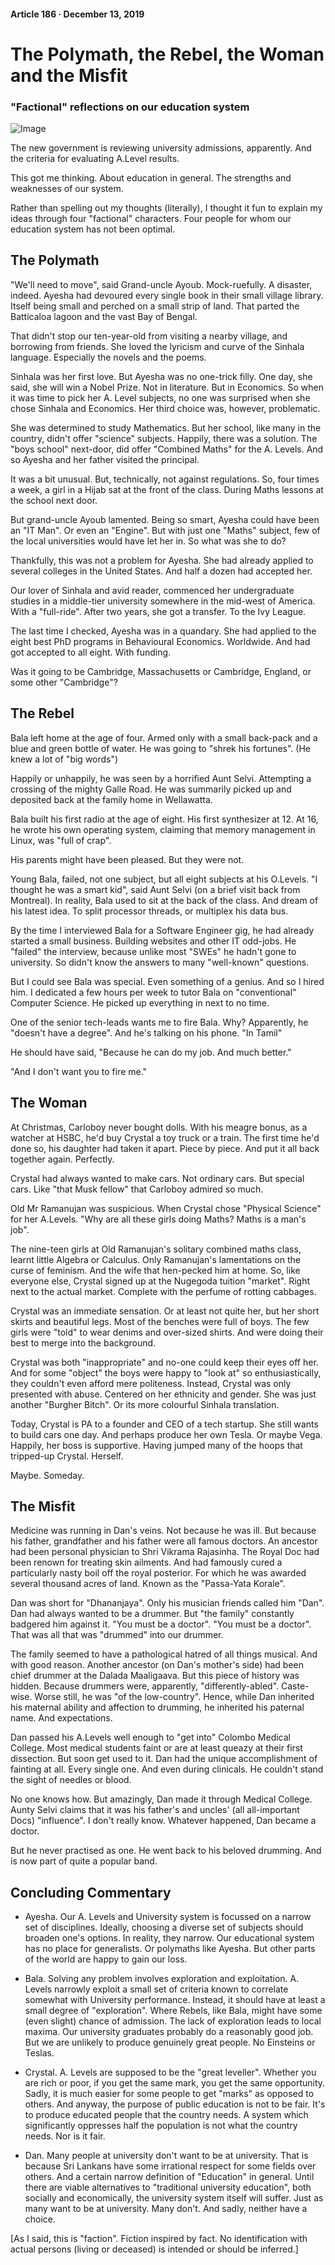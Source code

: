#### Article 186 · December 13, 2019

# The Polymath, the Rebel, the Woman and the Misfit

### "Factional" reflections on our education system

![Image](https://cdn-images-1.medium.com/max/800/1*KdQZkrDkHOfSMavav6iw9g.jpeg)

The new government is reviewing university admissions, apparently. And the criteria for evaluating A.Level results.

>>> 

This got me thinking. About education in general. The strengths and weaknesses of our system.

Rather than spelling out my thoughts (literally), I thought it fun to explain my ideas through four "factional" characters. Four people for whom our education system has not been optimal.

## The Polymath

"We'll need to move", said Grand-uncle Ayoub. Mock-ruefully. A disaster, indeed. Ayesha had devoured every single book in their small village library. Itself being small and perched on a small strip of land. That parted the Batticaloa lagoon and the vast Bay of Bengal.

That didn't stop our ten-year-old from visiting a nearby village, and borrowing from friends. She loved the lyricism and curve of the Sinhala language. Especially the novels and the poems.

Sinhala was her first love. But Ayesha was no one-trick filly. One day, she said, she will win a Nobel Prize. Not in literature. But in Economics. So when it was time to pick her A. Level subjects, no one was surprised when she chose Sinhala and Economics. Her third choice was, however, problematic.

She was determined to study Mathematics. But her school, like many in the country, didn't offer "science" subjects. Happily, there was a solution. The "boys school" next-door, did offer "Combined Maths" for the A. Levels. And so Ayesha and her father visited the principal.

It was a bit unusual. But, technically, not against regulations. So, four times a week, a girl in a Hijab sat at the front of the class. During Maths lessons at the school next door.

But grand-uncle Ayoub lamented. Being so smart, Ayesha could have been an "IT Man". Or even an "Engine". But with just one "Maths" subject, few of the local universities would have let her in. So what was she to do?

Thankfully, this was not a problem for Ayesha. She had already applied to several colleges in the United States. And half a dozen had accepted her.

Our lover of Sinhala and avid reader, commenced her undergraduate studies in a middle-tier university somewhere in the mid-west of America. With a "full-ride". After two years, she got a transfer. To the Ivy League.

The last time I checked, Ayesha was in a quandary. She had applied to the eight best PhD programs in Behavioural Economics. Worldwide. And had got accepted to all eight. With funding.

Was it going to be Cambridge, Massachusetts or Cambridge, England, or some other "Cambridge"?

## The Rebel

Bala left home at the age of four. Armed only with a small back-pack and a blue and green bottle of water. He was going to "shrek his fortunes". (He knew a lot of "big words")

Happily or unhappily, he was seen by a horrified Aunt Selvi. Attempting a crossing of the mighty Galle Road. He was summarily picked up and deposited back at the family home in Wellawatta.

Bala built his first radio at the age of eight. His first synthesizer at 12. At 16, he wrote his own operating system, claiming that memory management in Linux, was "full of crap".

His parents might have been pleased. But they were not.

Young Bala, failed, not one subject, but all eight subjects at his O.Levels. "I thought he was a smart kid", said Aunt Selvi (on a brief visit back from Montreal). In reality, Bala used to sit at the back of the class. And dream of his latest idea. To split processor threads, or multiplex his data bus.

By the time I interviewed Bala for a Software Engineer gig, he had already started a small business. Building websites and other IT odd-jobs. He "failed" the interview, because unlike most "SWEs" he hadn't gone to university. So didn't know the answers to many "well-known" questions.

But I could see Bala was special. Even something of a genius. And so I hired him. I dedicated a few hours per week to tutor Bala on "conventional" Computer Science. He picked up everything in next to no time.

One of the senior tech-leads wants me to fire Bala. Why? Apparently, he "doesn't have a degree". And he's talking on his phone. "In Tamil"

He should have said, "Because he can do my job. And much better."

"And I don't want you to fire me."

## The Woman

At Christmas, Carloboy never bought dolls. With his meagre bonus, as a watcher at HSBC, he'd buy Crystal a toy truck or a train. The first time he'd done so, his daughter had taken it apart. Piece by piece. And put it all back together again. Perfectly.

Crystal had always wanted to make cars. Not ordinary cars. But special cars. Like "that Musk fellow" that Carloboy admired so much.

Old Mr Ramanujan was suspicious. When Crystal chose "Physical Science" for her A.Levels. "Why are all these girls doing Maths? Maths is a man's job".

The nine-teen girls at Old Ramanujan's solitary combined maths class, learnt little Algebra or Calculus. Only Ramanujan's lamentations on the curse of feminism. And the wife that hen-pecked him at home. So, like everyone else, Crystal signed up at the Nugegoda tuition "market". Right next to the actual market. Complete with the perfume of rotting cabbages.

Crystal was an immediate sensation. Or at least not quite her, but her short skirts and beautiful legs. Most of the benches were full of boys. The few girls were "told" to wear denims and over-sized shirts. And were doing their best to merge into the background.

Crystal was both "inappropriate" and no-one could keep their eyes off her. And for some "object" the boys were happy to "look at" so enthusiastically, they couldn't even afford mere politeness. Instead, Crystal was only presented with abuse. Centered on her ethnicity and gender. She was just another "Burgher Bitch". Or its more colourful Sinhala translation.

Today, Crystal is PA to a founder and CEO of a tech startup. She still wants to build cars one day. And perhaps produce her own Tesla. Or maybe Vega. Happily, her boss is supportive. Having jumped many of the hoops that tripped-up Crystal. Herself.

Maybe. Someday.

## The Misfit

Medicine was running in Dan's veins. Not because he was ill. But because his father, grandfather and his father were all famous doctors. An ancestor had been personal physician to Shri Vikrama Rajasinha. The Royal Doc had been renown for treating skin ailments. And had famously cured a particularly nasty boil off the royal posterior. For which he was awarded several thousand acres of land. Known as the "Passa-Yata Korale".

Dan was short for "Dhananjaya". Only his musician friends called him "Dan". Dan had always wanted to be a drummer. But "the family" constantly badgered him against it. "You must be a doctor". "You must be a doctor". That was all that was "drummed" into our drummer.

The family seemed to have a pathological hatred of all things musical. And with good reason. Another ancestor (on Dan's mother's side) had been chief drummer at the Dalada Maaligaava. But this piece of history was hidden. Because drummers were, apparently, "differently-abled". Caste-wise. Worse still, he was "of the low-country". Hence, while Dan inherited his maternal ability and affection to drumming, he inherited his paternal name. And expectations.

Dan passed his A.Levels well enough to "get into" Colombo Medical College. Most medical students faint or are at least queazy at their first dissection. But soon get used to it. Dan had the unique accomplishment of fainting at all. Every single one. And even during clinicals. He couldn't stand the sight of needles or blood.

No one knows how. But amazingly, Dan made it through Medical College. Aunty Selvi claims that it was his father's and uncles' (all all-important Docs) "influence". I don't really know. Whatever happened, Dan became a doctor.

But he never practised as one. He went back to his beloved drumming. And is now part of quite a popular band.

## Concluding Commentary

* Ayesha. Our A. Levels and University system is focussed on a narrow set of disciplines. Ideally, choosing a diverse set of subjects should broaden one's options. In reality, they narrow. Our educational system has no place for generalists. Or polymaths like Ayesha. But other parts of the world are happy to gain our loss.

* Bala. Solving any problem involves exploration and exploitation. A. Levels narrowly exploit a small set of criteria known to correlate somewhat with University performance. Instead, it should have at least a small degree of "exploration". Where Rebels, like Bala, might have some (even slight) chance of admission. The lack of exploration leads to local maxima. Our university graduates probably do a reasonably good job. But we are unlikely to produce genuinely great people. No Einsteins or Teslas.

* Crystal. A. Levels are supposed to be the "great leveller". Whether you are rich or poor, if you get the same mark, you get the same opportunity. Sadly, it is much easier for some people to get "marks" as opposed to others. And anyway, the purpose of public education is not to be fair. It's to produce educated people that the country needs. A system which significantly oppresses half the population is not what the country needs. Nor is it fair.

* Dan. Many people at university don't want to be at university. That is because Sri Lankans have some irrational respect for some fields over others. And a certain narrow definition of "Education" in general. Until there are viable alternatives to "traditional university education", both socially and economically, the university system itself will suffer. Just as many want to be at university. Many don't. And sadly, neither have a choice.

[As I said, this is "faction". Fiction inspired by fact. No identification with actual persons (living or deceased) is intended or should be inferred.]